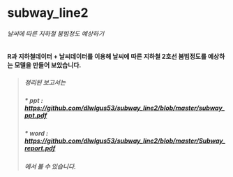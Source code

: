 # subway_line2
###### 날씨에 따른 지하철 붐빔정도 예상하기
#### R과 지하철데이터 + 날씨데이터를 이용해 날씨에 따른 지하철 2호선 붐빔정도를 예상하는 모델을 만들어 보았습니다.

> ##### 정리된 보고서는 
> ##### * ppt : <https://github.com/dlwlgus53/subway_line2/blob/master/subway_ppt.pdf>
> ##### * word : <https://github.com/dlwlgus53/subway_line2/blob/master/Subway_report.pdf>
> ##### 에서 볼 수 있습니다.
